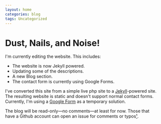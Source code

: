 ```yaml
---
layout: home
categories: blog
tags: Uncategorized
---
```


Dust, Nails, and Noise!
=======================

I'm currently editing the website.  This includes:

* The website is now Jekyll powered.
* Updating some of the descriptions.
* A new Blog section.
* The contact form is currently using Google Forms.

I've converted this site from a simple live php site to a [Jekyll][jekyll]-powered site.  The resulting website is static and doesn't support normal contact forms.  Currently, I'm using a [Google Form][google-form] as a temporary solution.

The blog will be read-only—no comments—at least for now.  Those that have a Github account can open an issue for comments or typos[¹][github].

[jekyll]: http://jekyllrb.com/
[google-form]: http://www.google.com/google-d-s/createforms.html
[github]: https://github.com/kgust/kgust.github.io
